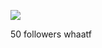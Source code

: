 

![](https://i.pinimg.com/736x/71/78/02/7178025a108cb894b0d8b46f8d139b3b.jpg) 

50 followers whaatf 
